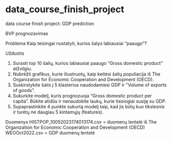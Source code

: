 # data_course_finish_project
data course finish project: GDP prediction

BVP prognozavimas

Problema
Kaip teisingai nustatyti, kurios šalys labiausiai “paaugo”?

Užduotis
1. Surasti top 10 šalių, kurios labiausiai paaugo “Gross domestic product” atžvilgiu.
2. Nubrėžti grafikus, kurie iliustruotų, kaip keitėsi šalių populiacija iš The Organization for Economic Cooperation and Development (OECD).
3. Suskirstykite šalis į 5 klasterius naudodamiesi GDP ir "Volume of exports of goods".
4. Sukurkite modelį, kuris prognozuoja “Gross domestic product per capita”. Būkite atidūs ir nenaudokite laukų, kurie tiesiogiai susiję su GDP.
5. Supaprastinkite 4 punkte sukurtą modelį taip, kad jis būtų kuo tikslesnis ir turėtų ne daugiau 5 kintamųjų (features).

Duomenys
HISTPOP_10052023174013174.csv = duomenų lentelė iš The Organization for Economic Cooperation and Development (OECD)
WEOOct2022.csv = GDP duomenų lentelė
